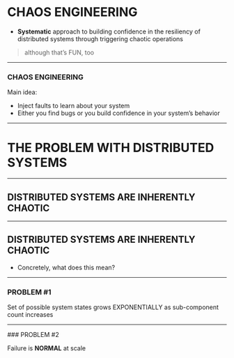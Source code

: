 # CHAOS ENGINEERING

- **Systematic** approach to building confidence in the resiliency of distributed systems through triggering chaotic operations

> although that’s FUN, too

----

### CHAOS ENGINEERING

Main idea:

- Inject faults to learn about your system
- Either you find bugs or you build confidence in your system’s behavior

----

# THE PROBLEM WITH DISTRIBUTED SYSTEMS

----

## DISTRIBUTED SYSTEMS ARE INHERENTLY CHAOTIC

----

## DISTRIBUTED SYSTEMS ARE INHERENTLY CHAOTIC

- Concretely, what does this mean?

----

### PROBLEM #1

Set of possible system states grows EXPONENTIALLY as sub-component count increases

----

### PROBLEM #2

Failure is **NORMAL** at scale
